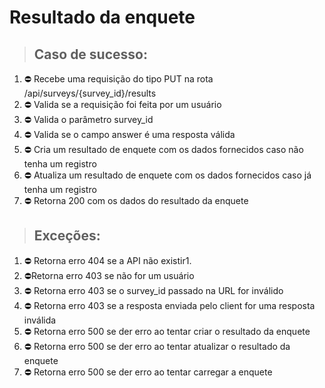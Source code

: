 # Resultado da enquete

> ## Caso de sucesso:
1. ⛔️ Recebe uma requisição do tipo PUT na rota /api/surveys/{survey_id}/results
2. ⛔️ Valida se a requisição foi feita por um usuário
3. ⛔️ Valida o parâmetro survey_id
4. ⛔️ Valida se o campo answer é uma resposta válida
5. ⛔️ Cria um resultado de enquete com os dados fornecidos caso não tenha um registro
6. ⛔️ Atualiza um resultado de enquete com os dados fornecidos caso já tenha um registro
7. ⛔️ Retorna 200 com os dados do resultado da enquete

> ## Exceções:
1. ⛔️ Retorna erro 404 se a API não existir1. 
2. ⛔️Retorna erro 403 se não for um usuário
3. ⛔️ Retorna erro 403 se o survey_id passado na URL for inválido
4. ⛔️ Retorna erro 403 se a resposta enviada pelo client for uma resposta inválida
5. ⛔️ Retorna erro 500 se der erro ao tentar criar o resultado da enquete
6. ⛔️ Retorna erro 500 se der erro ao tentar atualizar o resultado da enquete
7. ⛔️ Retorna erro 500 se der erro ao tentar carregar a enquete
